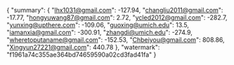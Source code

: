 {
    "summary": {
        "lhx1031@gmail.com": -127.94, 
        "changliu2011@gmail.com": -17.77, 
        "hongyuwang87@gmail.com": 2.72, 
        "ycled2012@gmail.com": -282.7, 
        "yunxing@upthere.com": -109.06, 
        "guoxing@umich.edu": 13.5, 
        "iamanxia@gmail.com": -300.91, 
        "zhangdi@umich.edu": -274.9, 
        "wheretoputaname@gmail.com": -152.53, 
        "Chbeiyou@gmail.com": 808.86, 
        "Xingyun27221@gmail.com": 440.78
    }, 
    "watermark": "f1961a74c355ae364bd74659590a02cd3fad41fa"
}